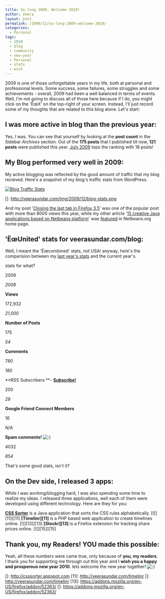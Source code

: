 ```yaml
---
title: So long 2009, Welcome 2010!
author: Veera
layout: post
permalink: /2009/12/so-long-2009-welcome-2010/
categories:
  - Personal
tags:
  - 2010
  - blog
  - community
  - new-year
  - Personal
  - stats
  - wish
---
```


2009 is one of those unforgettable years in my life, both at personal and professional levels. Some success, some failures, some struggles and some achievements - overall, 2009 had been a well balanced in terms of events. Well, I'm not going to discuss all of those here because if I do, you might click on the 'ËœX' on the top-right of your screen. Instead, I'll just record some of my thoughts that are related to this blog alone. Let's start:

## I was more active in blog than the previous year:

Yes, I was. You can see that yourself by looking at the **post count** in the Sidebar *Archives* section. Out of the **175 posts** that I published till now, **121 posts** were published this year. [July 2009][1] tops the ranking with 18 posts!

 [1]: http://veerasundar.com/blog/2009/07/

## My Blog performed very well in 2009:

My active blogging was reflected by the good amount of traffic that my blog recieved. Here's a snapshot of my blog's traffic stats from WordPress.

[![Blog Traffic Stats][3]][3]

 []: http://veerasundar.com/img/2009/12/blog-stats.png

And my post '[Closing the last tab in Firefox 3.5][3]' was one of the popular post with more than 8000 views this year, while my other article '[15 creative Java applications based on Netbeans platform][4]' was [featured][5] in Netbeans.org home page.

 [3]: http://veerasundar.com/blog/2009/07/closing-the-last-tab-in-firefox-35/
 [4]: http://veerasundar.com/blog/2009/11/15-creative-java-applications-based-on-netbeans-platform/
 [5]: http://twitter.com/vraa/status/5863043226

## 'ËœUnited' stats for veerasundar.com/blog:

Well, I meant the 'Ëœcombined' stats, not USA! anyway, here's the comparision between my [last year's stats][6] and the current year's.

 [6]: http://veerasundar.com/blog/2008/12/a-very-happy-new-year-to-all-the-readers-of-dreamz/

stats for what?

2009

*2008*

**Views**

172,932

*21,000*

**Number of Posts**

175

*54*

**Comments**

780

*180*

**RSS Subscribers **- **[Subscribe!][7]**

200 

*28*

**Google Friend Connect Members**

16

*N/A*

**Spam comments!** ![:)][8] 

4032

*854*

That's some good stats, isn't it?

 [7]: http://veerasundar.com/blog/feed
 [8]: http://veerasundar.com/blog/wp-includes/images/smilies/icon_smile.gif

## On the Dev side, I released 3 apps:

While I was working/blogging hard, I was also spending some time to realize my ideas. I released three applications, well each of them were developed using different technology. Here are they for you:

**[CSS Sorter][9]** is a Java application that sorts the CSS rules alphabetically. 
[![][11]][11] **[Timelinr][11]** is a PHP based web application to create timelines online. 
[![][13]][13] **[Stockr][13]** is a Firefox extension for tracking share prices online. 
[![][15]][15]    
## Thank you, my Readers! YOU made this possible:

Yeah, all these numbers were came true, only because of **you, my readers**. I thank you for supporting me through out this year and I **wish you a happy and prosperous new year 2010**. lets welcome the new year together! ![:)][8]

 [9]: http://csssorter.appspot.com
 []: http://csssorter.appspot.com
 [11]: http://veerasundar.com/timelinr
 []: http://veerasundar.com/timelinr
 [13]: https://addons.mozilla.org/en-US/firefox/addon/52363/
 []: https://addons.mozilla.org/en-US/firefox/addon/52363/